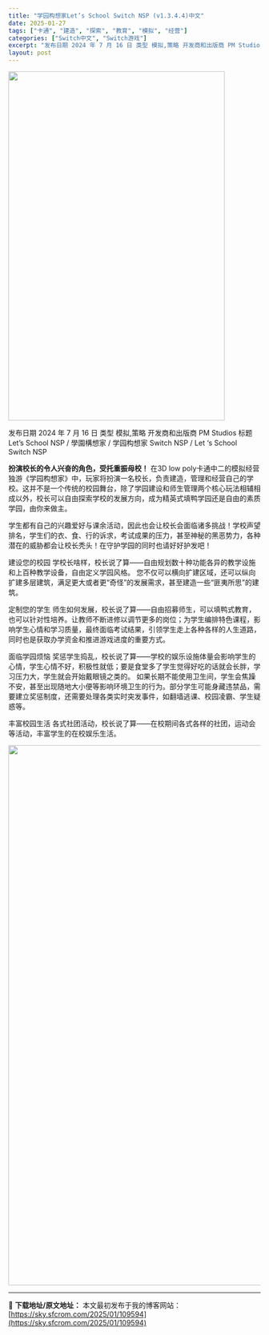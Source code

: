 ```yaml
---
title: "学园构想家Let’s School Switch NSP (v1.3.4.4)中文"
date: 2025-01-27
tags: ["卡通", "建造", "探索", "教育", "模拟", "经营"]
categories: ["Switch中文", "Switch游戏"]
excerpt: "发布日期 2024 年 7 月 16 日 类型 模拟,策略 开发商和出版商 PM Studios 标题 Let’s School NSP / 學園構想家 / 学园构想家 Switch NSP / Let ‘s School Switch NSP 扮演校长的令人兴奋的角色，受托重振母校！ 在3D lo&hellip;"
layout: post
---
```


<img class="aligncenter size-full wp-image-109558" src="https://sky.sfcrom.com/wp-content/uploads/2025/01/2025012713042094.webp" alt="" width="432" height="698" />

发布日期 2024 年 7 月 16 日
类型 模拟,策略
开发商和出版商 PM Studios
标题 Let’s School NSP / 學園構想家 / 学园构想家 Switch NSP / Let ‘s School Switch NSP

<strong>扮演校长的令人兴奋的角色，受托重振母校！</strong>
在3D low poly卡通中二的模拟经营独游《学园构想家》中，玩家将扮演一名校长，负责建造，管理和经营自己的学校。这并不是一个传统的校园舞台，除了学园建设和师生管理两个核心玩法相辅相成以外，校长可以自由探索学校的发展方向，成为精英式填鸭学园还是自由的素质学园，由你来做主。

学生都有自己的兴趣爱好与课余活动，因此也会让校长会面临诸多挑战！学校声望排名，学生们的衣、食、行的诉求，考试成果的压力，甚至神秘的黑恶势力，各种潜在的威胁都会让校长秃头！在守护学园的同时也请好好护发吧！

建设您的校园
学校长啥样，校长说了算——自由规划数十种功能各异的教学设施和上百种教学设备，自由定义学园风格。
您不仅可以横向扩建区域，还可以纵向扩建多层建筑，满足更大或者更“奇怪”的发展需求，甚至建造一些“匪夷所思”的建筑。

定制您的学生
师生如何发展，校长说了算——自由招募师生，可以填鸭式教育，也可以针对性培养。让教师不断进修以调节更多的岗位；为学生编排特色课程，影响学生心情和学习质量，最终面临考试结果，引领学生走上各种各样的人生道路，同时也是获取办学资金和推进游戏进度的重要方式。

面临学园烦恼
奖惩学生捣乱，校长说了算——学校的娱乐设施体量会影响学生的心情，学生心情不好，积极性就低；要是食堂多了学生觉得好吃的话就会长胖，学习压力大，学生就会开始戴眼镜之类的。
如果长期不能使用卫生间，学生会焦躁不安，甚至出现随地大小便等影响环境卫生的行为。部分学生可能身藏违禁品，需要建立奖惩制度，还需要处理各类实时突发事件，如翻墙逃课、校园凌霸、学生疑惑等。

丰富校园生活
各式社团活动，校长说了算——在校期间各式各样的社团，运动会等活动，丰富学生的在校娱乐生活。

<img class="aligncenter size-full wp-image-109559" src="https://sky.sfcrom.com/wp-content/uploads/2025/01/2025012713042183.webp" alt="" width="1920" height="1080" />

---
📖 **下载地址/原文地址：** 本文最初发布于我的博客网站：[https://sky.sfcrom.com/2025/01/109594](https://sky.sfcrom.com/2025/01/109594)
